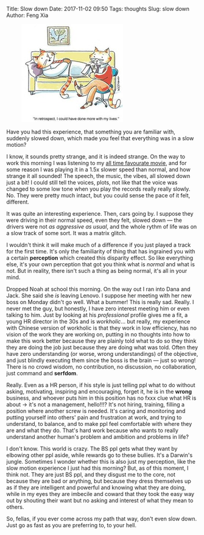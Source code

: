 Title: Slow down
Date: 2017-11-02 09:50
Tags: thoughts
Slug: slow down
Author: Feng Xia

<figure class="col l3 m4 s12">
  <img src="/images/cat%20lives.jpg"/>
</figure>


Have you had this experience, that something you are familiar with,
suddenly slowed down, which made you feel that everything was in a
slow motion? 

I know, it sounds pretty strange, and it is indeed strange. On the way
to work this morning I was listening to
my [all time favourate movie][1], and for some reason I was playing it
in a 1.5x slower speed than normal, and how strange it all sounded!
The speech, the music, the vibes, all slowed down just a bit! I could
still tell the voices, plots, not like that the voice was changed to
some low tone when you play the records really really slowly. No. They
were pretty much intact, but you could sense the pace of it felt,
different.


[1]: https://www.youtube.com/watch?v=1s4YQqnbnM8

It was quite an interesting experience. Then, cars going by. I suppose
they were driving in their normal speed, even they felt, slowed down
&mdash; the drivers were not _as aggressive as usual_, and the whole
rythm of life was on a slow track of some sort. It was a matrix
glitch.

I wouldn't think it will make much of a difference if you just played
a track for the first time. It's only the familiarity of thing that
has ingrained you with a certain **perception** which created this
disparity effect. So like everything else, it's your own perception
that got you think what is _normal_ and what is not. But in reality,
there isn't such a thing as being normal, it's all in your mind.

Dropped Noah at school this morning. On the way out I ran into Dana
and Jack. She said she _is_ leaving Lenovo. I suppose her meeting with
her new boss on Monday didn't go well. What a bummer! This is really
sad. Really. I never met the guy, but honestly, I have zero interest
meeting him or even talking to him. Just by looking at his
_professional_ profile gives me a fit, a young HR director in the 30s
and is _workholic_... but really, my experience with Chinese version of
workholic is that they work in low efficiency, has no vision
of the work they are working on, putting in no thoughts into how 
to make this work better because they are plainly told what to do so
they think they are doing the job just because they are doing what was
told. Often they have zero understanding (or worse, wrong
understandings) of the objective, and just blindly executing them
since the boss is the brain &mdash; just so wrong! There is no
crowd wisdom, no contribution, no discussion, no collaboration,
just command and **serfdom**.

Really. Even as a HR person, if his style is just telling ppl what to
do without asking, motivating, inspiring and encouraging, forget it,
he is in the **wrong** business, and whoever puts him in this position
has no fxxx clue what HR is about &rarr; it's not a management,
hello!!!? It's not hiring, training, filling a position where another
screw is needed. It's caring and monitoring and putting yourself into
others' pain and frustration at work, and trying to understand,
to balance, and to make ppl feel comfortable with where they are and
what they do. That's hard work because who wants to really understand
another human's problem and ambition and problems in life?

I don't know. This world is crazy. The BS ppl gets what they want by
elbowing other ppl aside, while rewards go to these bullies. It's a
Darwin's jungle. Sometimes I wonder whether this is also just my
perception, like the slow motion experience I just had this morning?
But, as of this moment, I think not. They are just BS ppl, and they
disgust me to the core, not because they are bad or anything, but
because they dress themselves up as if they are intelligent and
powerful and knowing what they are doing, while in my eyes they
are imbecile and coward that they took the easy way out by
shouting their want but no asking and interest of what they mean to
others.

So, fellas, if you ever come across my path that way, don't even slow
down. Just go as fast as you are preferring to, to your hell.
